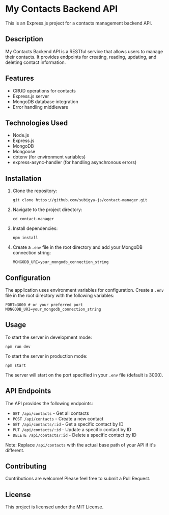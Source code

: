 # My Contacts Backend API

This is an Express.js project for a contacts management backend API.

## Description

My Contacts Backend API is a RESTful service that allows users to manage their contacts. It provides endpoints for creating, reading, updating, and deleting contact information.

## Features

- CRUD operations for contacts
- Express.js server
- MongoDB database integration
- Error handling middleware

## Technologies Used

- Node.js
- Express.js
- MongoDB
- Mongoose
- dotenv (for environment variables)
- express-async-handler (for handling asynchronous errors)

## Installation

1. Clone the repository:
   ```
   git clone https://github.com/subigya-js/contact-manager.git
   ```
2. Navigate to the project directory:
   ```
   cd contact-manager
   ```
3. Install dependencies:
   ```
   npm install
   ```
4. Create a `.env` file in the root directory and add your MongoDB connection string:
   ```
   MONGODB_URI=your_mongodb_connection_string
   ```

## Configuration

The application uses environment variables for configuration. Create a `.env` file in the root directory with the following variables:

```
PORT=3000 # or your preferred port
MONGODB_URI=your_mongodb_connection_string
```

## Usage

To start the server in development mode:

```
npm run dev
```

To start the server in production mode:

```
npm start
```

The server will start on the port specified in your `.env` file (default is 3000).

## API Endpoints

The API provides the following endpoints:

- `GET /api/contacts` - Get all contacts
- `POST /api/contacts` - Create a new contact
- `GET /api/contacts/:id` - Get a specific contact by ID
- `PUT /api/contacts/:id` - Update a specific contact by ID
- `DELETE /api/contacts/:id` - Delete a specific contact by ID

Note: Replace `/api/contacts` with the actual base path of your API if it's different.

## Contributing

Contributions are welcome! Please feel free to submit a Pull Request.

## License

This project is licensed under the MIT License.
